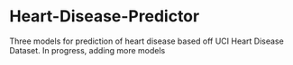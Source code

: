 # Heart-Disease-Predictor
Three models for prediction of heart disease based off UCI Heart Disease Dataset. In progress, adding more models
